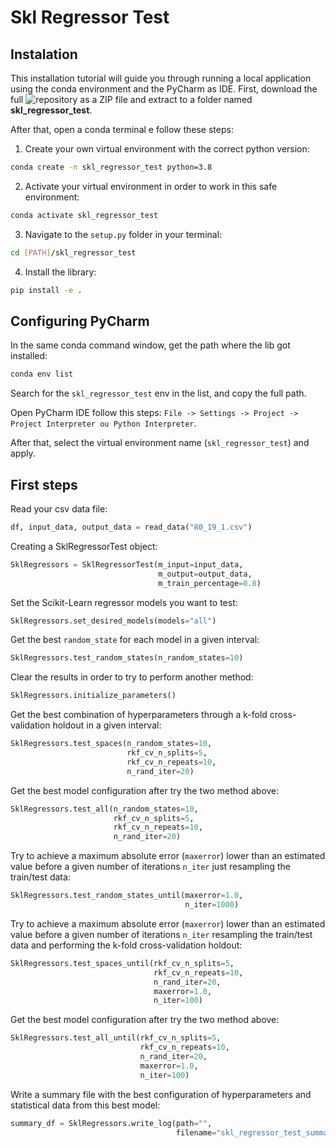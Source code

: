 # Skl Regressor Test
## Instalation
This installation tutorial will guide you through running a local application using the conda environment and the PyCharm as IDE. First, download the full ![repository](https://github.com/matheus-hoffmann/skl_regressor_test) as a ZIP file and extract to a folder named **skl_regressor_test**.

After that, open a conda terminal e follow these steps:
1. Create your own virtual environment with the correct python version:
 
```bash
conda create -n skl_regressor_test python=3.8
```

2. Activate your virtual environment in order to work in this safe environment:

```bash
conda activate skl_regressor_test
```

3. Navigate to the `setup.py` folder in your terminal:

```bash
cd [PATH]/skl_regressor_test
```

4. Install the library:

```bash
pip install -e .
```

## Configuring PyCharm
In the same conda command window, get the path where the lib got installed:

```bash
conda env list
```

Search for the `skl_regressor_test` env in the list, and copy the full path.

Open PyCharm IDE follow this steps: `File -> Settings -> Project -> Project Interpreter ou Python Interpreter`.

After that, select the virtual environment name (`skl_regressor_test`) and apply.

## First steps
Read your csv data file:

```python
df, input_data, output_data = read_data("80_19_1.csv")
```

Creating a SklRegressorTest object:

```python
SklRegressors = SklRegressorTest(m_input=input_data,
                                 m_output=output_data,
                                 m_train_percentage=0.8)
```

Set the Scikit-Learn regressor models you want to test:

```python
SklRegressors.set_desired_models(models="all")
```

Get the best `random_state` for each model in a given interval:

```python
SklRegressors.test_random_states(n_random_states=10)
```

Clear the results in order to try to perform another method:

```python
SklRegressors.initialize_parameters()
```

Get the best combination of hyperparameters through a k-fold cross-validation holdout in a given interval:

```python
SklRegressors.test_spaces(n_random_states=10,
                          rkf_cv_n_splits=5,
                          rkf_cv_n_repeats=10,
                          n_rand_iter=20)
```

Get the best model configuration after try the two method above:

```python
SklRegressors.test_all(n_random_states=10,
                       rkf_cv_n_splits=5,
                       rkf_cv_n_repeats=10,
                       n_rand_iter=20)
```

Try to achieve a maximum absolute error (`maxerror`) lower than an estimated value before a given number of iterations `n_iter` just resampling the train/test data:

```python
SklRegressors.test_random_states_until(maxerror=1.0,
                                       n_iter=1000)
```


Try to achieve a maximum absolute error (`maxerror`) lower than an estimated value before a given number of iterations `n_iter` resampling the train/test data and performing the k-fold cross-validation holdout:

```python
SklRegressors.test_spaces_until(rkf_cv_n_splits=5,
                                rkf_cv_n_repeats=10,
                                n_rand_iter=20,
                                maxerror=1.0,
                                n_iter=100)
```

Get the best model configuration after try the two method above:

```python
SklRegressors.test_all_until(rkf_cv_n_splits=5,
                             rkf_cv_n_repeats=10,
                             n_rand_iter=20,
                             maxerror=1.0,
                             n_iter=100)
```

Write a summary file with the best configuration of hyperparameters and statistical data from this best model:

```python
summary_df = SklRegressors.write_log(path="",
                                     filename="skl_regressor_test_summary")
```
